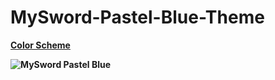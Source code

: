 # MySword-Pastel-Blue-Theme
<b><a href="https://shorturl.at/gijqz" target="_blank" rel="noreferrer noopener">Color Scheme</a><p /><b/>

![MySword Pastel Blue](https://user-images.githubusercontent.com/341095/186420541-29d6559f-6b32-46ad-b85f-49b85e24bfbb.jpg)
